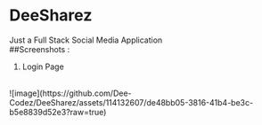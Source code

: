 # DeeSharez
Just a Full Stack Social Media Application
</br>
##Screenshots :

1. Login Page
</br>
![image](https://github.com/Dee-Codez/DeeSharez/assets/114132607/de48bb05-3816-41b4-be3c-b5e8839d52e3?raw=true)
